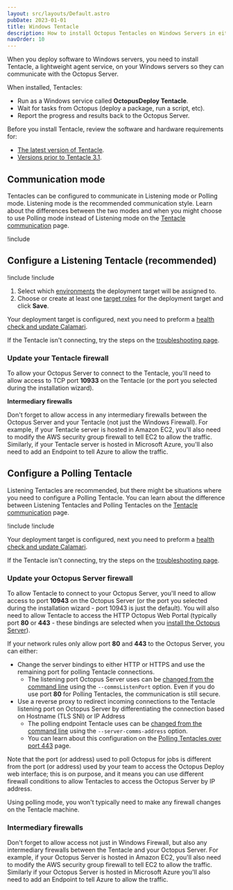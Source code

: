 ```yaml
---
layout: src/layouts/Default.astro
pubDate: 2023-01-01
title: Windows Tentacle
description: How to install Octopus Tentacles on Windows Servers in either listening or polling mode.
navOrder: 10
---
```


When you deploy software to Windows servers, you need to install Tentacle, a lightweight agent service, on your Windows servers so they can communicate with the Octopus Server.

When installed, Tentacles:

- Run as a Windows service called **OctopusDeploy Tentacle**.
- Wait for tasks from Octopus (deploy a package, run a script, etc).
- Report the progress and results back to the Octopus Server.

Before you install Tentacle, review the software and hardware requirements for:

- [The latest version of Tentacle](/docs/infrastructure/deployment-targets/tentacle/windows/requirements/).
- [Versions prior to Tentacle 3.1](/docs/infrastructure/deployment-targets/tentacle/windows/requirements/legacy-requirements/).

## Communication mode

Tentacles can be configured to communicate in Listening mode or Polling mode. Listening mode is the recommended communication style. Learn about the differences between the two modes and when you might choose to use Polling mode instead of Listening mode on the [Tentacle communication](/docs/infrastructure/deployment-targets/tentacle/tentacle-communication/) page.

!include <tentacle-downloads>

## Configure a Listening Tentacle (recommended)

!include <install-tentacle-manager>
!include <configure-listening-target>
1. Select which [environments](/docs/infrastructure/environments/) the deployment target will be assigned to.
1. Choose or create at least one [target roles](/docs/infrastructure/deployment-targets/#target-roles) for the deployment target and click **Save**.

Your deployment target is configured, next you need to preform a [health check and update Calamari](/docs/infrastructure/deployment-targets/machine-policies/#health-check).

If the Tentacle isn't connecting, try the steps on the [troubleshooting page](/docs/infrastructure/deployment-targets/tentacle/troubleshooting-tentacles/).

### Update your Tentacle firewall

To allow your Octopus Server to connect to the Tentacle, you'll need to allow access to TCP port **10933** on the Tentacle (or the port you selected during the installation wizard).

**Intermediary firewalls**

Don't forget to allow access in any intermediary firewalls between the Octopus Server and your Tentacle (not just the Windows Firewall). For example, if your Tentacle server is hosted in Amazon EC2, you'll also need to modify the AWS security group firewall to tell EC2 to allow the traffic. Similarly, if your Tentacle server is hosted in Microsoft Azure, you'll also need to add an Endpoint to tell Azure to allow the traffic.

## Configure a Polling Tentacle

Listening Tentacles are recommended, but there might be situations where you need to configure a Polling Tentacle. You can learn about the difference between Listening Tentacles and Polling Tentacles on the [Tentacle communication](/docs/infrastructure/deployment-targets/tentacle/tentacle-communication/) page.

!include <install-tentacle-manager>
!include <configure-polling-target>

Your deployment target is configured, next you need to preform a  [health check and update Calamari](/docs/infrastructure/deployment-targets/machine-policies/#health-check).

If the Tentacle isn't connecting, try the steps on the [troubleshooting page](/docs/infrastructure/deployment-targets/tentacle/troubleshooting-tentacles/).

### Update your Octopus Server firewall

To allow Tentacle to connect to your Octopus Server, you'll need to allow access to port **10943** on the Octopus Server (or the port you selected during the installation wizard - port 10943 is just the default). You will also need to allow Tentacle to access the HTTP Octopus Web Portal (typically port **80** or **443** - these bindings are selected when you [install the Octopus Server](/docs/installation/)).

If your network rules only allow port **80** and **443** to the Octopus Server, you can either:
- Change the server bindings to either HTTP or HTTPS and use the remaining port for polling Tentacle connections.
  - The listening port Octopus Server uses can be [changed from the command line](/docs/octopus-rest-api/octopus.server.exe-command-line/configure/) using the `--commsListenPort` option.
Even if you do use port **80** for Polling Tentacles, the communication is still secure.
- Use a reverse proxy to redirect incoming connections to the Tentacle listening port on Octopus Server by differentiating the connection based on Hostname (TLS SNI) or IP Address
  - The polling endpoint Tentacle uses can be [changed from the command line](/docs/infrastructure/deployment-targets/tentacle/polling-tentacles-over-port-443/#self-hosted) using the `--server-comms-address` option. 
  - You can learn about this configuration on the [Polling Tentacles over port 443](/docs/infrastructure/deployment-targets/tentacle/polling-tentacles-over-port-443/) page.

Note that the port (or address) used to poll Octopus for jobs is different from the port (or address) used by your team to access the Octopus Deploy web interface;
this is on purpose, and it means you can use different firewall conditions to allow Tentacles to access the Octopus Server by IP address.

Using polling mode, you won't typically need to make any firewall changes on the Tentacle machine.

### Intermediary firewalls

Don't forget to allow access not just in Windows Firewall, but also any intermediary firewalls between the Tentacle and your Octopus Server. For example, if your Octopus Server is hosted in Amazon EC2, you'll also need to modify the AWS security group firewall to tell EC2 to allow the traffic. Similarly if your Octopus Server is hosted in Microsoft Azure you'll also need to add an Endpoint to tell Azure to allow the traffic.
